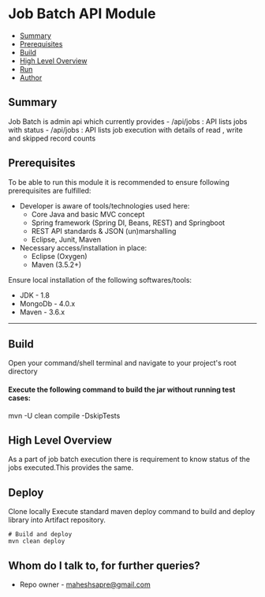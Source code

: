 # Job Batch API Module

* [Summary](#markdown-header-summary)
* [Prerequisites](#markdown-header-prerequisites)
* [Build](#markdown-header-build)
* [High Level Overview](#markdown-header-high-level-overview)
* [Run](#markdown-header-run)
* [Author](#markdown-header-author)

## Summary
Job Batch is admin api which currently provides 
    - /api/jobs : API lists jobs with status
    - /api/jobs : API lists job execution with details of read , write and skipped record counts

## Prerequisites

To be able to run this module it is recommended to ensure following prerequisites are fulfilled:

+ Developer is aware of tools/technologies used here:
    - Core Java and basic MVC concept
    - Spring framework (Spring DI, Beans, REST) and Springboot
    - REST API standards & JSON (un)marshalling
    - Eclipse, Junit, Maven
+ Necessary access/installation in place:
    - Eclipse (Oxygen)
    - Maven (3.5.2+)

Ensure local installation of the following softwares/tools:

* JDK - 1.8
* MongoDb - 4.0.x
* Maven - 3.6.x

---
## Build
Open your command/shell terminal and navigate to your project's root directory

#### Execute the following command to build the jar without running test cases:
mvn -U clean compile -DskipTests

## High Level Overview

As a part of job batch execution there is requirement to know status of the jobs executed.This provides the same.
## Deploy

Clone locally
Execute standard maven deploy command to build and deploy library into Artifact repository.

```shell
# Build and deploy
mvn clean deploy
```

## Whom do I talk to, for further queries?

* Repo owner - maheshsapre@gmail.com
